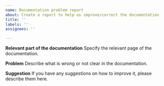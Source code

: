 ```yaml
---
name: Documentation problem report
about: Create a report to help us improve/correct the documentation
title: ''
labels: ''
assignees: ''

---
```


**Relevant part of the documentation**
Specify the relevant page of the documentation.

**Problem**
Describe what is wrong or not clear in the documentation.

**Suggestion**
If you have any suggestions on how to improve it, please describe them here.
